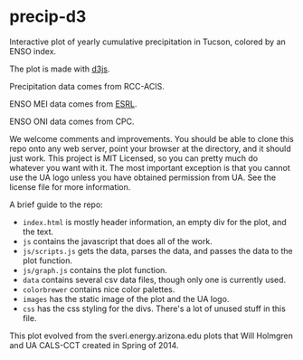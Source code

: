 # precip-d3
Interactive plot of yearly cumulative precipitation in Tucson, colored by an ENSO index.

The plot is made with [d3js](http://d3js.org).

Precipitation data comes from RCC-ACIS.

ENSO MEI data comes from [ESRL](http://www.esrl.noaa.gov/psd/enso/mei/table.html).

ENSO ONI data comes from CPC.

We welcome comments and improvements.
You should be able to clone this repo onto any web server, point your browser at the directory, and it should just work.
This project is MIT Licensed, so you can pretty much do whatever you want with it.
The most important exception is that you cannot use the UA logo unless you have obtained permission from UA.
See the license file for more information.

A brief guide to the repo:

* ``index.html`` is mostly header information, an empty div for the plot, and the text.
* ``js`` contains the javascript that does all of the work.
* ``js/scripts.js`` gets the data, parses the data, and passes the data to the plot function.
* ``js/graph.js`` contains the plot function.
* ``data`` contains several csv data files, though only one is currently used.
* ``colorbrewer`` contains nice color palettes.
* ``images`` has the static image of the plot and the UA logo.
* ``css`` has the css styling for the divs. There's a lot of unused stuff in this file.

This plot evolved from the sveri.energy.arizona.edu plots that Will Holmgren and UA CALS-CCT created in Spring of 2014.
